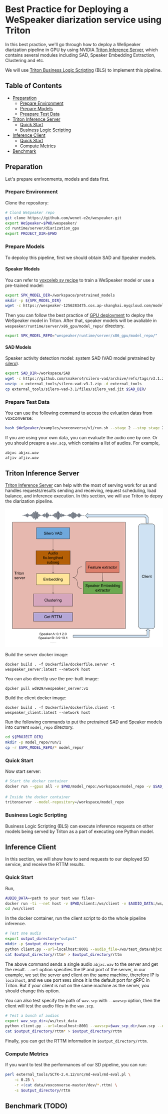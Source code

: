 # Best Practice for Deploying a WeSpeaker diarization service using Triton

In this best practice, we'll go through how to deploy a WeSpeaker diarization pipeline in GPU by using NVIDIA [Triton Inference Server](https://github.com/triton-inference-server/server), which contains several modules including SAD, Speaker Embedding Extraction, Clustering and etc.

We will use [Triton Business Logic Scripting](https://github.com/triton-inference-server/python_backend#business-logic-scripting) (BLS) to implement this pipeline.

## Table of Contents

- [Preparation](#preparation)
  - [Prepare Environment](#prepare-environment)
  - [Prepare Models](#prepare-models)
  - [Preapare Test Data](#prepare-test-data)
- [Triton Inference Server](#triton-inference-server)
  - [Quick Start](#quick-start)
  - [Business Logic Scripting](#bls)
- [Inference Client](#inference-client)
  - [Quick Start](#quick-start-1)
  - [Compute Metrics](#compute-metrics)
- [Benchmark](#benchmark)


## Preparation

Let's prepare enrivonments, models and data first.

### Prepare Environment

Clone the repository:

```bash
# Clond WeSpeaker repo
git clone https://github.com/wenet-e2e/wespeaker.git
export WeSpeaker=$PWD/wespeaker/
cd runtime/server/diarization_gpu
export PROJECT_DIR=$PWD

```

### Prepare Models

To depoloy this pipeline, first we should obtain SAD and Speaker models.

#### Speaker Models

You can refer to [voxceleb sv recipe](https://github.com/wenet-e2e/wespeaker/tree/master/examples/voxceleb/v2) to train a WeSpeaker model or use a pre-trained model:

```bash
export SPK_MODEL_DIR=/workspace/pretrained_models
mkdir -p ${SPK_MODEL_DIR}
wget -c https://wespeaker-1256283475.cos.ap-shanghai.myqcloud.com/models/voxceleb/voxceleb_resnet34_LM.onnx -O ${SPK_MODEL_DIR}/voxceleb_resnet34_LM.onnx
```

Then you can follow the best practice of [GPU deployment](https://github.com/wenet-e2e/wespeaker/tree/master/runtime/server/x86_gpu) to deploy the WeSpeaker model in Triton.
After that, speaker models will be avaliable in `wespeaker/runtime/server/x86_gpu/model_repo/` directory.

```bash
export SPK_MODEL_REPO="wespeaker/runtime/server/x86_gpu/model_repo/"
```

#### SAD Models

Speaker activity detection model: system SAD (VAD model pretrained by [silero](https://github.com/snakers4/silero-vad)).

```bash
export SAD_DIR=/workspace/SAD
wget -c https://github.com/snakers4/silero-vad/archive/refs/tags/v3.1.zip -O external_tools/silero-vad-v3.1.zip
unzip -o external_tools/silero-vad-v3.1.zip -d external_tools
cp external_tools/silero-vad-3.1/files/silero_vad.jit $SAD_DIR/
```

### Prepare Test Data

You can use the following command to access the evluation datas from voxconverse:

```bash
bash $WeSpeaker/examples/voxconverse/v1/run.sh --stage 2 --stop_stage 2
```

If you are using your own data, you can evaluate the audio one by one. Or you should preapre a `wav.scp`, which contains a list of audios. For example,

```
abjxc abjxc.wav
afjiv afjiv.wav
```

## Triton Inference Server

[Triton Inference Server](https://github.com/triton-inference-server/server) can help with the most of serving work for us and handles requests/results sending and receiving, request scheduling, load balance, and inference execution.  In this section, we will use Triton to depoy the diarization pipeline.

![Pipeline](./bls.png)

Build the server docker image:
```
docker build . -f Dockerfile/dockerfile.server -t wespeaker_server:latest --network host
```

You can also directly use the pre-built image:
```
dpcker pull wd929/wespeaker_server:v1
```

Build the client docker image:
```
docker build . -f Dockerfile/dockerfile.client -t wespeaker_client:latest --network host
```

Run the following commands to put the pretrained SAD and Speaker models into current `model_repo` directory.

```bash
cd ${PROJECT_DIR}
mkdir -p model_repo/run/1
cp -r $SPK_MODEL_REPO/* model_repo/

```

### Quick Start

Now start server:

```bash
# Start the docker container
docker run --gpus all -v $PWD/model_repo:/workspace/model_repo -v $SAD_DIR:/workspace/triton/ --shm-size=1g --ulimit memlock=-1 -p 8000:8000 -p 8001:8001 -p 8002:8002 --ulimit stack=67108864 -it  wespeaker_server:latest

# Inside the docker container
tritonserver --model-repository=/workspace/model_repo

```

### Business Logic Scripting

Business Logic Scripting (BLS) can execute inference requests on other models being served by Triton as a part of executing one Python model.


## Inference Client

In this section, we will show how to send requests to our deployed SD service, and receive the RTTM results.


### Quick Start

Run,

```bash
AUDIO_DATA=<path to your test wav files>
docker run -ti --net host -v $PWD/client:/ws/client -v $AUDIO_DATA:/ws/test_data  wespeaker_client:latest
cd /ws/client
```

In the docker container, run the client script to do the whole pipeline inference.

```bash
# Test one audio
export output_directory="output"
mkdir -p $output_directory
python client.py --url=localhost:8001 --audio_file=/ws/test_data/abjxc.wav --output_directory=$output_directory
cat $output_directory/rttm* > $output_directory/rttm
```

The above command sends a single audio `abjxc.wav` to the server and get the result. `--url` option specifies the IP and port of the server, in our example, we set the server and client on the same machine, therefore IP is `localhost`, and we use port `8001` since it is the default port for gRPC in Triton. But if your client is not on the same machine as the server, you should change this option.

You can also test specify the path of `wav.scp` with `--wavscp` option, then the client will test the audio files in the `wav.scp`.

```bash
# Test a bunch of audios
export wav_scp_dir=/ws/test_data
python client.py --url=localhost:8001 --wavscp=$wav_scp_dir/wav.scp --output_directory="outp"
cat $output_directory/rttm* > $output_directory/rttm
```

Finally, you can get the RTTM information in `$output_directory/rttm`.

### Compute Metrics

If you want to test the performances of our SD pipeline, you can run:

```bash
perl external_tools/SCTK-2.4.12/src/md-eval/md-eval.pl \
    -c 0.25 \
    -r <(cat data/voxconverse-master/dev/*.rttm) \
    -s $output_directory/rttm
```

## Benchmark (TODO)

